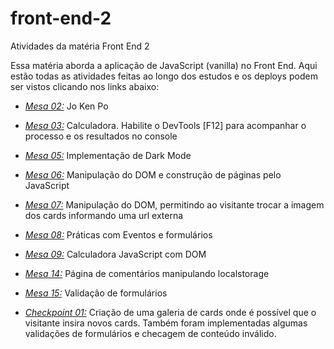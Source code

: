 # front-end-2

Atividades da matéria Front End 2

Essa matéria aborda a aplicação de JavaScript (vanilla) no Front End. Aqui estão todas as atividades feitas ao longo dos estudos e os deploys podem ser vistos clicando nos links abaixo:

- _[Mesa 02:](https://taupe-sawine-0f4ca6.netlify.app)_ Jo Ken Po

- _[Mesa 03:](https://verdant-macaron-306d2d.netlify.app)_ Calculadora. Habilite o DevTools [F12] para acompanhar o processo e os resultados no console

- _[Mesa 05:](https://stunning-gumdrop-a90fd2.netlify.app/)_ Implementação de Dark Mode

- _[Mesa 06:](https://beamish-ganache-9c1e6a.netlify.app)_ Manipulação do DOM e construção de páginas pelo JavaScript

- _[Mesa 07:](https://dainty-belekoy-fd51fd.netlify.app)_ Manipulação do DOM, permitindo ao visitante trocar a imagem dos cards informando uma url externa

- _[Mesa 08:](https://voluble-kashata-426b95.netlify.app)_ Práticas com Eventos e formulários

- _[Mesa 09:](https://delicate-gumption-3e177c.netlify.app/)_ Calculadora JavaScript com DOM

- _[Mesa 14:](https://vermillion-jalebi-9c1320.netlify.app/)_ Página de comentários manipulando localstorage

- _[Mesa 15:](https://vocal-empanada-563c64.netlify.app)_ Validação de formulários

- _[Checkpoint 01:](https://grand-chimera-cd9e9d.netlify.app)_ Criação de uma galeria de cards onde é possível que o visitante insira novos cards. Também foram implementadas algumas validações de formulários e checagem de conteúdo inválido.
